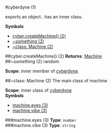 <a name="module_cyberdyne"></a>
#cyberdyne (1)

exports an object.. has an inner class.

  
**Symbols**  
  * [cyber.createMachine() (2)](#module_cyberdyne.createMachine)
  * [\~something (2)](#module_cyberdyne.something)
  * [\~class: Machine (2)](#module_cyberdyne.Machine)

<a name="module_cyberdyne.createMachine"></a>
##cyber.createMachine() (2)
**Returns**: [Machine](#module_cyberdyne.Machine)  
<a name="module_cyberdyne.something"></a>
##\~something (2)
random

**Scope**: inner member of [cyberdyne](#module_cyberdyne)  
  
<a name="module_cyberdyne.Machine"></a>

##\~class: Machine (2)
The main class of machine

**Scope**: inner class of [cyberdyne](#module_cyberdyne)  
**Symbols**  
  * [machine.eyes (3)](#module_cyberdyne.Machine#eyes)
  * [machine.vibe (3)](#module_cyberdyne.Machine#vibe)

<a name="module_cyberdyne.Machine#eyes"></a>
###machine.eyes (3)
**Type**: `number`  
<a name="module_cyberdyne.Machine#vibe"></a>
###machine.vibe (3)
**Type**: `string`  
